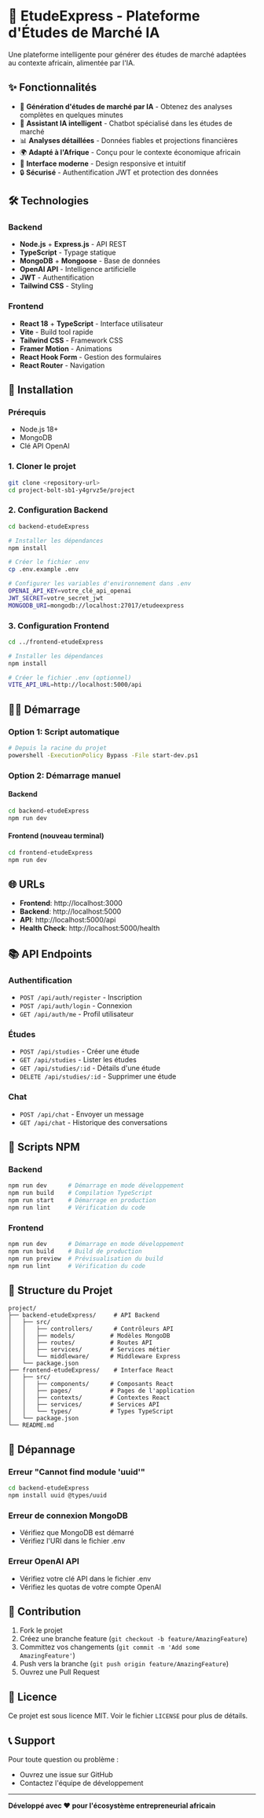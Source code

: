 # 🚀 EtudeExpress - Plateforme d'Études de Marché IA

Une plateforme intelligente pour générer des études de marché adaptées au contexte africain, alimentée par l'IA.

## ✨ Fonctionnalités

- 🤖 **Génération d'études de marché par IA** - Obtenez des analyses complètes en quelques minutes
- 💬 **Assistant IA intelligent** - Chatbot spécialisé dans les études de marché
- 📊 **Analyses détaillées** - Données fiables et projections financières
- 🌍 **Adapté à l'Afrique** - Conçu pour le contexte économique africain
- 📱 **Interface moderne** - Design responsive et intuitif
- 🔒 **Sécurisé** - Authentification JWT et protection des données

## 🛠️ Technologies

### Backend

- **Node.js** + **Express.js** - API REST
- **TypeScript** - Typage statique
- **MongoDB** + **Mongoose** - Base de données
- **OpenAI API** - Intelligence artificielle
- **JWT** - Authentification
- **Tailwind CSS** - Styling

### Frontend

- **React 18** + **TypeScript** - Interface utilisateur
- **Vite** - Build tool rapide
- **Tailwind CSS** - Framework CSS
- **Framer Motion** - Animations
- **React Hook Form** - Gestion des formulaires
- **React Router** - Navigation

## 🚀 Installation

### Prérequis

- Node.js 18+
- MongoDB
- Clé API OpenAI

### 1. Cloner le projet

```bash
git clone <repository-url>
cd project-bolt-sb1-y4grvz5e/project
```

### 2. Configuration Backend

```bash
cd backend-etudeExpress

# Installer les dépendances
npm install

# Créer le fichier .env
cp .env.example .env

# Configurer les variables d'environnement dans .env
OPENAI_API_KEY=votre_clé_api_openai
JWT_SECRET=votre_secret_jwt
MONGODB_URI=mongodb://localhost:27017/etudeexpress
```

### 3. Configuration Frontend

```bash
cd ../frontend-etudeExpress

# Installer les dépendances
npm install

# Créer le fichier .env (optionnel)
VITE_API_URL=http://localhost:5000/api
```

## 🏃‍♂️ Démarrage

### Option 1: Script automatique

```bash
# Depuis la racine du projet
powershell -ExecutionPolicy Bypass -File start-dev.ps1
```

### Option 2: Démarrage manuel

#### Backend

```bash
cd backend-etudeExpress
npm run dev
```

#### Frontend (nouveau terminal)

```bash
cd frontend-etudeExpress
npm run dev
```

## 🌐 URLs

- **Frontend**: http://localhost:3000
- **Backend**: http://localhost:5000
- **API**: http://localhost:5000/api
- **Health Check**: http://localhost:5000/health

## 📚 API Endpoints

### Authentification

- `POST /api/auth/register` - Inscription
- `POST /api/auth/login` - Connexion
- `GET /api/auth/me` - Profil utilisateur

### Études

- `POST /api/studies` - Créer une étude
- `GET /api/studies` - Lister les études
- `GET /api/studies/:id` - Détails d'une étude
- `DELETE /api/studies/:id` - Supprimer une étude

### Chat

- `POST /api/chat` - Envoyer un message
- `GET /api/chat` - Historique des conversations

## 🔧 Scripts NPM

### Backend

```bash
npm run dev      # Démarrage en mode développement
npm run build    # Compilation TypeScript
npm run start    # Démarrage en production
npm run lint     # Vérification du code
```

### Frontend

```bash
npm run dev      # Démarrage en mode développement
npm run build    # Build de production
npm run preview  # Prévisualisation du build
npm run lint     # Vérification du code
```

## 🎯 Structure du Projet

```
project/
├── backend-etudeExpress/     # API Backend
│   ├── src/
│   │   ├── controllers/      # Contrôleurs API
│   │   ├── models/          # Modèles MongoDB
│   │   ├── routes/          # Routes API
│   │   ├── services/        # Services métier
│   │   └── middleware/      # Middleware Express
│   └── package.json
├── frontend-etudeExpress/    # Interface React
│   ├── src/
│   │   ├── components/      # Composants React
│   │   ├── pages/           # Pages de l'application
│   │   ├── contexts/        # Contextes React
│   │   ├── services/        # Services API
│   │   └── types/           # Types TypeScript
│   └── package.json
└── README.md
```

## 🚨 Dépannage

### Erreur "Cannot find module 'uuid'"

```bash
cd backend-etudeExpress
npm install uuid @types/uuid
```

### Erreur de connexion MongoDB

- Vérifiez que MongoDB est démarré
- Vérifiez l'URI dans le fichier .env

### Erreur OpenAI API

- Vérifiez votre clé API dans le fichier .env
- Vérifiez les quotas de votre compte OpenAI

## 🤝 Contribution

1. Fork le projet
2. Créez une branche feature (`git checkout -b feature/AmazingFeature`)
3. Committez vos changements (`git commit -m 'Add some AmazingFeature'`)
4. Push vers la branche (`git push origin feature/AmazingFeature`)
5. Ouvrez une Pull Request

## 📄 Licence

Ce projet est sous licence MIT. Voir le fichier `LICENSE` pour plus de détails.

## 📞 Support

Pour toute question ou problème :

- Ouvrez une issue sur GitHub
- Contactez l'équipe de développement

---

**Développé avec ❤️ pour l'écosystème entrepreneurial africain**



